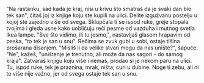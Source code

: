 
"Na rastanku, sad kada je kraj, nisi u krivu što smatraš da je svaki dan bio tek san", čitaš joj iz knjige koju ste kupili na ulici. Delite izgužvanu postelju u kojoj ste zajedno više od svega. Sklupčala ti se ispod ruke, greje stopala tvojima i gleda usne kako uobličuju reči pesme od vazduha i mutnog svetla Ikea lampe. "Sve što vidimo, ili tu jesmo,", nastavljaš glasom hrapavim od peska, "to tek je san u snu". Rečima se zvuk gubi u sobi, ostaje tišina prošarana disanjem. "Misliš li da velike stvari mogu da nas unište?", šapuće. "Ne", kažeš, "uništenje je trenutno; ali može da nas sagori - do samog kraja". Zatvaraš knjigu koju više i nemaš, prodao si je nekom paru na ulici. Tu, ispod ruke, tek je praznina, mrak, ništa; curi u dubine. Noge ti zebu, ali ni to više nije važno, jer od svega ostaje tek san u snu.